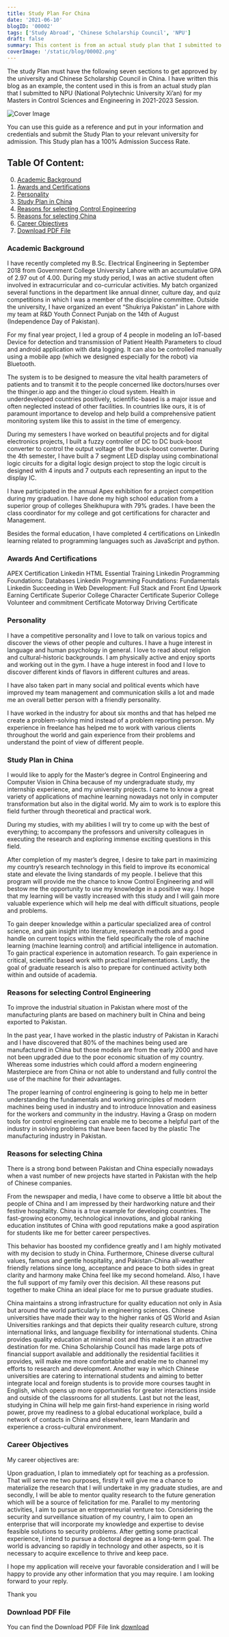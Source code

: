 ```yaml
---
title: Study Plan For China
date: '2021-06-10'
blogID: '00002'
tags: ['Study Abroad', 'Chinese Scholarship Council', 'NPU']
draft: false
summary: This content is from an actual study plan that I submitted to NPU (National Polytechnic University Xi’an) for my Masters in Control Sciences and Engineering in the 2021-2023 Session.
coverImage: '/static/blog/00002.png'
---
```


The study Plan must have the following seven sections to get approved by the university and Chinese Scholarship Council in China. I have written this blog as an example, the content used in this is from an actual study plan that I submitted to NPU (National Polytechnic University Xi’an) for my Masters in Control Sciences and Engineering in 2021-2023 Session.

![Cover Image](/static/blog/00002.png)

You can use this guide as a reference and put in your information and credentials and submit the Study Plan to your relevant university for admission. This Study plan has a 100% Admission Success Rate.

## Table Of Content:

0. [Academic Background](#academic-background)
1. [Awards and Certifications](#awards-and-certifications)
2. [Personality](#personality)
3. [Study Plan in China](#study-plan-in-china)
4. [Reasons for selecting Control Engineering](#reasons-for-selecting-control-engineering)
5. [Reasons for selecting China](#reasons-for-selecting-china)
6. [Career Objectives](#career-objectives)
7. [Download PDF File](#download-pdf-file)

### Academic Background

I have recently completed my B.Sc. Electrical Engineering in September 2018 from Government College University Lahore with an accumulative GPA of 2.97 out of 4.00. During my study period, I was an active student often involved in extracurricular and co-curricular activities. My batch organized several functions in the department like annual dinner, culture day, and quiz competitions in which I was a member of the discipline committee. Outside the university, I have organized an event “Shukriya Pakistan” in Lahore with my team at R&D Youth Connect Punjab on the 14th of August (Independence Day of Pakistan).

For my final year project, I led a group of 4 people in modeling an IoT-based Device for detection and transmission of Patient Health Parameters to cloud and android application with data logging. It can also be controlled manually using a mobile app (which we designed especially for the robot) via Bluetooth.

The system is to be designed to measure the vital health parameters of patients and to transmit it to the people concerned like doctors/nurses over the thinger.io app and the thinger.io cloud system. Health in underdeveloped countries positively, scientific-based is a major issue and often neglected instead of other facilities. In countries like ours, it is of paramount importance to develop and help build a comprehensive patient monitoring system like this to assist in the time of emergency.

During my semesters I have worked on beautiful projects and for digital electronics projects, I built a fuzzy controller of DC to DC buck-boost converter to control the output voltage of the buck-boost converter. During the 4th semester, I have built a 7 segment LED display using combinational logic circuits for a digital logic design project to stop the logic circuit is designed with 4 inputs and 7 outputs each representing an input to the display IC.

I have participated in the annual Apex exhibition for a project competition during my graduation. I have done my high school education from a superior group of colleges Sheikhupura with 79% grades. I have been the class coordinator for my college and got certifications for character and Management.

Besides the formal education, I have completed 4 certifications on LinkedIn learning related to programming languages such as JavaScript and python.

### Awards And Certifications

APEX Certification
Linkedin HTML Essential Training
Linkedin Programming Foundations: Databases
Linkedin Programming Foundations: Fundamentals
Linkedin Succeeding in Web Development: Full Stack and Front End
Upwork Earning Certificate
Superior College Character Certificate
Superior College Volunteer and commitment Certificate
Motorway Driving Certificate

### Personality

I have a competitive personality and I love to talk on various topics and discover the views of other people and cultures. I have a huge interest in language and human psychology in general. I love to read about religion and cultural-historic backgrounds. I am physically active and enjoy sports and working out in the gym. I have a huge interest in food and I love to discover different kinds of flavors in different cultures and areas.

I have also taken part in many social and political events which have improved my team management and communication skills a lot and made me an overall better person with a friendly personality.

I have worked in the industry for about six months and that has helped me create a problem-solving mind instead of a problem reporting person. My experience in freelance has helped me to work with various clients throughout the world and gain experience from their problems and understand the point of view of different people.

### Study Plan in China

I would like to apply for the Master’s degree in Control Engineering and Computer Vision in China because of my undergraduate study, my internship experience, and my university projects. I came to know a great variety of applications of machine learning nowadays not only in computer transformation but also in the digital world. My aim to work is to explore this field further through theoretical and practical work.

During my studies, with my abilities I will try to come up with the best of everything; to accompany the professors and university colleagues in executing the research and exploring immense exciting questions in this field.

After completion of my master’s degree, I desire to take part in maximizing my country’s research technology in this field to improve its economical state and elevate the living standards of my people. I believe that this program will provide me the chance to know Control Engineering and will bestow me the opportunity to use my knowledge in a positive way. I hope that my learning will be vastly increased with this study and I will gain more valuable experience which will help me deal with difficult situations, people and problems.

To gain deeper knowledge within a particular specialized area of control science, and gain insight into literature, research methods and a good handle on current topics within the field specifically the role of machine learning (machine learning control) and artificial intelligence in automation.
To gain practical experience in automation research.
To gain experience in critical, scientific based work with practical implementations.
Lastly, the goal of graduate research is also to prepare for continued activity both within and outside of academia.

### Reasons for selecting Control Engineering

To improve the industrial situation in Pakistan where most of the manufacturing plants are based on machinery built in China and being exported to Pakistan.

In the past year, I have worked in the plastic industry of Pakistan in Karachi and I have discovered that 80% of the machines being used are manufactured in China but those models are from the early 2000 and have not been upgraded due to the poor economic situation of my country. Whereas some industries which could afford a modern engineering Masterpiece are from China or not able to understand and fully control the
use of the machine for their advantages.

The proper learning of control engineering is going to help me in better understanding the fundamentals and working principles of modern machines being used in industry and to introduce Innovation and easiness for the workers and community in the industry. Having a Grasp on modern tools for control engineering can enable me to become a helpful part of the industry in solving problems that have been faced by the plastic
The manufacturing industry in Pakistan.

### Reasons for selecting China

There is a strong bond between Pakistan and China especially nowadays when a vast number of new projects have started in Pakistan with the help of Chinese companies.

From the newspaper and media, I have come to observe a little bit about the people of China and I am impressed by their hardworking nature and their festive hospitality. China is a true example for developing countries. The fast-growing economy, technological innovations, and global ranking education institutes of China with good reputations make a good aspiration for students like me for better career perspectives.

This behavior has boosted my confidence greatly and I am highly motivated with my decision to study in China. Furthermore, Chinese diverse cultural values, famous and gentle hospitality, and Pakistan-China all-weather friendly relations since long, acceptance and peace to both sides in great clarity and harmony make China feel like my second homeland. Also, I have the full support of my family over this decision. All these reasons put together to make China an ideal place for me to pursue graduate studies.

China maintains a strong infrastructure for quality education not only in Asia but around the world particularly in engineering sciences. Chinese universities have made their way to the higher ranks of QS World and Asian Universities rankings and that depicts their quality research culture, strong international links, and language flexibility for international students.
China provides quality education at minimal cost and this makes it an attractive destination for me. China Scholarship Council has made large pots of financial support available and additionally the residential facilities it provides, will make me more comfortable and enable me to channel my efforts to research and development.
Another way in which Chinese universities are catering to international students and aiming to better integrate local and foreign students is to provide more courses taught in English, which opens up more opportunities for greater interactions inside and outside of the classrooms for all students.
Last but not the least, studying in China will help me gain first-hand experience in rising world power, prove my readiness to a global educational workplace, build a network of contacts in China and elsewhere, learn Mandarin and experience a cross-cultural environment.

### Career Objectives

My career objectives are:

Upon graduation, I plan to immediately opt for teaching as a profession. That will serve me two purposes, firstly it will give me a chance to materialize the research that I will undertake in my graduate studies, are and secondly, I will be able to mentor quality research to the future generation which will be a source of felicitation for me.
Parallel to my mentoring activities, I aim to pursue an entrepreneurial venture too. Considering the security and surveillance situation of my country, I aim to open an enterprise that will incorporate my knowledge and expertise to devise feasible solutions to security problems.
After getting some practical experience, I intend to pursue a doctoral degree as a long-term goal. The world is advancing so rapidly in technology and other aspects, so it is necessary to acquire excellence to thrive and keep pace.

I hope my application will receive your favorable consideration and I will be happy to provide any other information that you may require. I am looking forward to your reply.

Thank you

### Download PDF File

You can find the Download PDF File link
<a href="/static/blog/study-abroad/study-plan-for-china.pdf" download>download</a>
